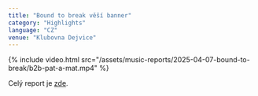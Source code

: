 ```yaml
---
title: "Bound to break věší banner"
category: "Highlights"
language: "CZ"
venue: "Klubovna Dejvice"
---
```


{% include video.html src="/assets/music-reports/2025-04-07-bound-to-break/b2b-pat-a-mat.mp4" %}

Celý report je [zde](/music/bound-to-break-2025-04-07/).
